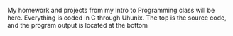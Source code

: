 My homework and projects from my Intro to Programming class will be here. 
Everything is coded in C through Uhunix. The top is the source code, and the program output is located at the bottom
